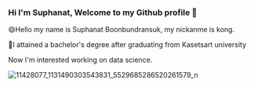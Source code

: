 ### Hi I'm Suphanat, Welcome to my Github profile 👋

😄Hello my name is Suphanat Boonbundransuk, my nickanme is kong.

🌱I attained a bachelor's degree after graduating from Kasetsart university

Now I'm interested working on data science.

![11428077_1131490303543831_5529685286520261579_n](https://user-images.githubusercontent.com/80037547/117395345-f12d6e00-af21-11eb-9ea2-0c61f6235b2b.jpg)

<!--
**kongzyeons/kongzyeons** is a ✨ _special_ ✨ repository because its `README.md` (this file) appears on your GitHub profile.

Here are some ideas to get you started:

- 🔭 I’m currently working on ...
- 🌱 I’m currently learning ...
- 👯 I’m looking to collaborate on ...
- 🤔 I’m looking for help with ...
- 💬 Ask me about ...
- 📫 How to reach me: ...
- 😄 Pronouns: ...
- ⚡ Fun fact: ...
-->
